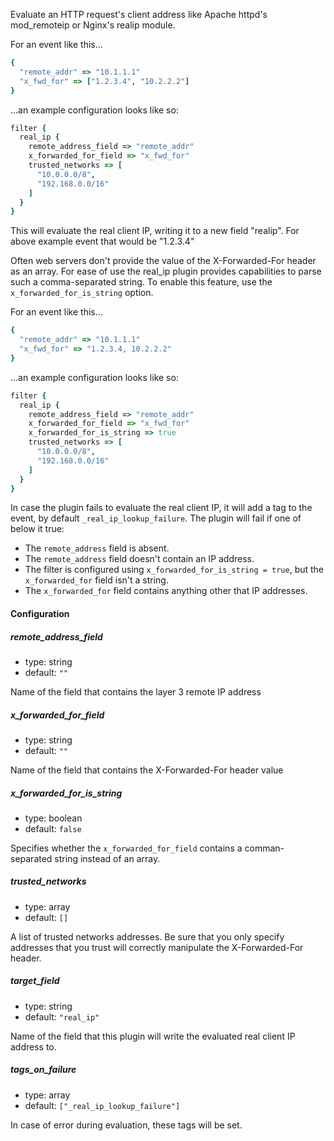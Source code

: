Evaluate an HTTP request's client address like Apache httpd's mod_remoteip or
Nginx's realip module.

For an event like this...
```ruby
{
  "remote_addr" => "10.1.1.1"
  "x_fwd_for" => ["1.2.3.4", "10.2.2.2"]
}
```

...an example configuration looks like so:
```ruby
filter {
  real_ip {
    remote_address_field => "remote_addr"
    x_forwarded_for_field => "x_fwd_for"
    trusted_networks => [
      "10.0.0.0/8",
      "192.168.0.0/16"
    ]
  }
}
```
This will evaluate the real client IP, writing it to a new field "realip".
For above example event that would be "1.2.3.4"

Often web servers don't provide the value of the X-Forwarded-For header as
an array. For ease of use the real_ip plugin provides capabilities to parse
such a comma-separated string. To enable this feature, use the
`x_forwarded_for_is_string` option.

For an event like this...
```ruby
{
  "remote_addr" => "10.1.1.1"
  "x_fwd_for" => "1.2.3.4, 10.2.2.2"
}
```

...an example configuration looks like so:
```ruby
filter {
  real_ip {
    remote_address_field => "remote_addr"
    x_forwarded_for_field => "x_fwd_for"
    x_forwarded_for_is_string => true
    trusted_networks => [
      "10.0.0.0/8",
      "192.168.0.0/16"
    ]
  }
}
```

In case the plugin fails to evaluate the real client IP, it will add a tag to
the event, by default `_real_ip_lookup_failure`.
The plugin will fail if one of below it true:
* The `remote_address` field is absent.
* The `remote_address` field doesn't contain an IP address.
* The filter is configured using `x_forwarded_for_is_string = true`, but the
`x_forwarded_for` field isn't a string.
* The `x_forwarded_for` field contains anything other that IP addresses.

#### Configuration
##### remote_address_field
* type: string
* default: `""`

Name of the field that contains the layer 3 remote IP address

##### x_forwarded_for_field
* type: string
* default: `""`

Name of the field that contains the X-Forwarded-For header value

##### x_forwarded_for_is_string
* type: boolean
* default: `false`

Specifies whether the `x_forwarded_for_field` contains a comman-separated
string instead of an array.

##### trusted_networks
* type: array
* default: `[]`

A list of trusted networks addresses. Be sure that you only specify
addresses that you trust will correctly manipulate the X-Forwarded-For
header.

##### target_field
* type: string
* default: `"real_ip"`

Name of the field that this plugin will write the evaluated real client IP
address to.

##### tags_on_failure
* type: array
* default: `["_real_ip_lookup_failure"]`

In case of error during evaluation, these tags will be set.
